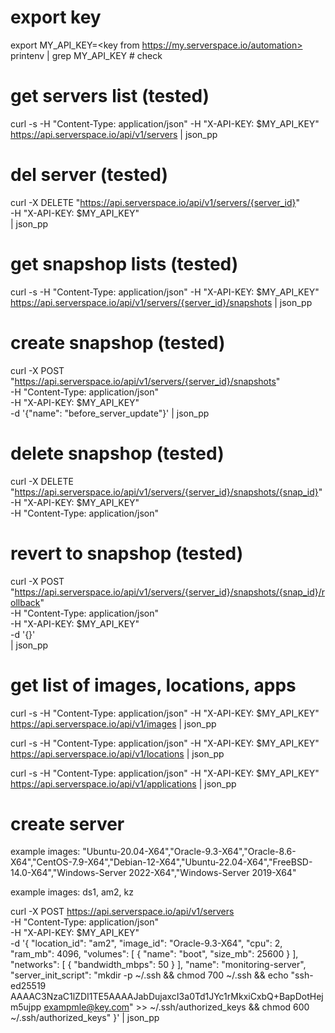 # export key 

export MY_API_KEY=<key from https://my.serverspace.io/automation>
printenv | grep MY_API_KEY   # check

# get servers list (tested)

curl -s -H "Content-Type: application/json" -H "X-API-KEY: $MY_API_KEY" https://api.serverspace.io/api/v1/servers | json_pp

# del server (tested)

curl -X DELETE "https://api.serverspace.io/api/v1/servers/{server_id}" \
     -H "X-API-KEY: $MY_API_KEY" \
     | json_pp

# get snapshop lists (tested)

curl -s -H "Content-Type: application/json" -H "X-API-KEY: $MY_API_KEY" https://api.serverspace.io/api/v1/servers/{server_id}/snapshots | json_pp

# create snapshop (tested) 

curl -X POST "https://api.serverspace.io/api/v1/servers/{server_id}/snapshots" \
-H "Content-Type: application/json" \
-H "X-API-KEY: $MY_API_KEY" \
-d '{"name": "before_server_update"}' | json_pp

# delete snapshop (tested)

curl -X DELETE "https://api.serverspace.io/api/v1/servers/{server_id}/snapshots/{snap_id}" \
-H "X-API-KEY: $MY_API_KEY" \
-H "Content-Type: application/json"

# revert to snapshop (tested)

curl -X POST "https://api.serverspace.io/api/v1/servers/{server_id}/snapshots/{snap_id}/rollback" \
-H "Content-Type: application/json" \
-H "X-API-KEY: $MY_API_KEY" \
-d '{}' \
| json_pp


# get list of images, locations, apps
curl -s -H "Content-Type: application/json" -H "X-API-KEY: $MY_API_KEY" https://api.serverspace.io/api/v1/images | json_pp


curl -s -H "Content-Type: application/json" -H "X-API-KEY: $MY_API_KEY" https://api.serverspace.io/api/v1/locations | json_pp


curl -s -H "Content-Type: application/json" -H "X-API-KEY: $MY_API_KEY" https://api.serverspace.io/api/v1/applications  | json_pp


# create server

example images: "Ubuntu-20.04-X64","Oracle-9.3-X64","Oracle-8.6-X64","CentOS-7.9-X64","Debian-12-X64","Ubuntu-22.04-X64","FreeBSD-14.0-X64","Windows-Server 2022-X64","Windows-Server 2019-X64"

example images: ds1, am2, kz

curl -X POST https://api.serverspace.io/api/v1/servers \
-H "Content-Type: application/json" \
-H "X-API-KEY: $MY_API_KEY" \
-d '{
  "location_id": "am2",
  "image_id": "Oracle-9.3-X64",
  "cpu": 2,
  "ram_mb": 4096,
  "volumes": [
    {
      "name": "boot",
      "size_mb": 25600
    }
  ],
  "networks": [
    {
      "bandwidth_mbps": 50
    }
  ],
  "name": "monitoring-server",
  "server_init_script": "mkdir -p ~/.ssh && chmod 700 ~/.ssh && echo \"ssh-ed25519 AAAAC3NzaC1lZDI1TE5AAAAJabDujaxcI3a0Td1JYc1rMkxiCxbQ+BapDotHejm5ujpp exampmle@key.com\" >> ~/.ssh/authorized_keys && chmod 600 ~/.ssh/authorized_keys"
}' | json_pp
